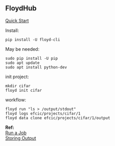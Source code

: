 ## FloydHub

[Quick Start](https://docs.floydhub.com/getstarted/quick_start/)

Install:

    pip install -U floyd-cli

May be needed:

    sudo pip install -U pip
    sudo apt update
    sudo apt install python-dev

init project:

    mkdir cifar
    floyd init cifar

workflow:

    floyd run "ls > /output/stdout"
    floyd logs efcic/projects/cifar/1
    floyd data clone efcic/projects/cifar/1/output

**Ref:**    
[Run a Job](https://docs.floydhub.com/guides/run_a_job/#command_1)  
[Storing Output](https://docs.floydhub.com/guides/data/storing_output)